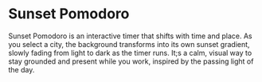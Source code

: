 # Sunset Pomodoro

Sunset Pomodoro is an interactive timer that shifts with time and place. As you select a city, the background transforms into its own sunset gradient, slowly fading from light to dark as the timer runs. It;s a calm, visual way to stay grounded and present while you work, inspired by the passing light of the day.
